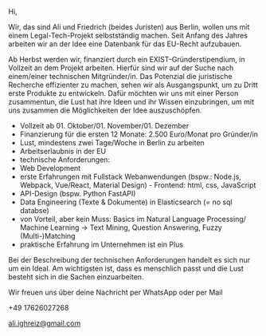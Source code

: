 Hi, 

Wir, das sind Ali und Friedrich (beides Juristen) aus Berlin, wollen uns mit einem Legal-Tech-Projekt selbstständig machen. Seit Anfang des Jahres arbeiten wir an der Idee eine Datenbank für das EU-Recht aufzubauen.

Ab Herbst werden wir, finanziert durch ein EXIST-Gründerstipendium, in Vollzeit an dem Projekt arbeiten. Hierfür sind wir auf der Suche nach einem/einer technischen Mitgründer/in. Das Potenzial die juristische Recherche effizienter zu machen, sehen wir als Ausgangspunkt, um zu Dritt erste Produkte zu entwickeln. Dafür möchten wir uns mit einer Person zusammentun, die Lust hat ihre Ideen und ihr Wissen einzubringen, um mit uns zusammen die Möglichkeiten der Idee auszuschöpfen.

- Vollzeit ab 01. Oktober/01. November/01. Dezember
- Finanzierung für die ersten 12 Monate: 2.500 Euro/Monat pro Gründer/in
- Lust, mindestens zwei Tage/Woche in Berlin zu arbeiten
- Arbeitserlaubnis in der EU
- technische Anforderungen:
- Web Development
- erste Erfahrungen mit Fullstack Webanwendungen (bspw.: Node.js, Webpack, Vue/React, Material Design)
   		 - Frontend: html, css, JavaScript
- API-Design (bspw. Python FastAPI)
- Data Engineering (Texte & Dokumente) in Elasticsearch (= no sql databse)
- von Vorteil, aber kein Muss: Basics im Natural Language Processing/ Machine Learning -> Text Mining, Question Answering, Fuzzy (Multi-)Matching
- praktische Erfahrung im Unternehmen ist ein Plus

Bei der Beschreibung der technischen Anforderungen handelt es sich nur um ein Ideal. Am wichtigsten ist, dass es menschlich passt und die Lust besteht sich in die Sachen einzuarbeiten.

Wir freuen uns über deine Nachricht per WhatsApp oder per Mail


+49 17626027268

ali.ighreiz@gmail.com
